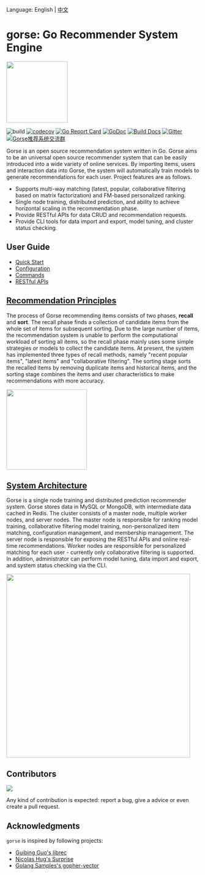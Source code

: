Language: English | [中文](https://github.com/zhenghaoz/gorse/blob/master/README.zh-cn.md)

# gorse: Go Recommender System Engine

<img width=160 src="https://gorse.io/zh/docs/img/gorse.png"/>

![build](https://github.com/zhenghaoz/gorse/workflows/build/badge.svg)
[![codecov](https://codecov.io/gh/zhenghaoz/gorse/branch/master/graph/badge.svg)](https://codecov.io/gh/zhenghaoz/gorse)
[![Go Report Card](https://goreportcard.com/badge/github.com/zhenghaoz/gorse)](https://goreportcard.com/report/github.com/zhenghaoz/gorse)
[![GoDoc](https://godoc.org/github.com/zhenghaoz/gorse?status.svg)](https://godoc.org/github.com/zhenghaoz/gorse)
[![Build Docs](https://github.com/gorse-io/gorse-io.github.io/actions/workflows/build_docs.yml/badge.svg)](https://gorse.io/en/docs/)
[![Gitter](https://badges.gitter.im/gorse-io/gorse.svg)](https://gitter.im/gorse-io/gorse?utm_source=badge&utm_medium=badge&utm_campaign=pr-badge)
<a target="_blank" href="https://qm.qq.com/cgi-bin/qm/qr?k=lOERnxfAM2U2rj4C9Htv9T68SLIXg6uk&jump_from=webapi"><img border="0" src="https://pub.idqqimg.com/wpa/images/group.png" alt="Gorse推荐系统交流群" title="Gorse推荐系统交流群"></a>

Gorse is an open source recommendation system written in Go. Gorse aims to be an universal open source recommender system that can be easily introduced into a wide variety of online services. By importing items, users and interaction data into Gorse, the system will automatically train models to generate recommendations for each user. Project features are as follows.

- Supports multi-way matching (latest, popular, collaborative filtering based on matrix factorization) and FM-based personalized ranking.
- Single node training, distributed prediction, and ability to achieve horizontal scaling in the recommendation phase.
- Provide RESTful APIs for data CRUD and recommendation requests.
- Provide CLI tools for data import and export, model tuning, and cluster status checking.

## User Guide

- [Quick Start](https://gorse.io/en/docs/chapter_2.html)
- [Configuration](https://gorse.io/en/docs/ch02-01-config.html)
- [Commands](https://gorse.io/en/docs/ch02-02-command.html)
- [RESTful APIs](https://gorse.io/en/docs/ch02-03-api.html)

## [Recommendation Principles](https://gorse.io/en/docs/ch01-01-principle.html)

The process of Gorse recommending items consists of two phases, **recall** and **sort**. The recall phase finds a collection of candidate items from the whole set of items for subsequent sorting. Due to the large number of items, the recommendation system is unable to perform the computational workload of sorting all items, so the recall phase mainly uses some simple strategies or models to collect the candidate items. At present, the system has implemented three types of recall methods, namely "recent popular items", "latest items" and "collaborative filtering". The sorting stage sorts the recalled items by removing duplicate items and historical items, and the sorting stage combines the items and user characteristics to make recommendations with more accuracy.

<img width=210 src="https://gorse.io/en/docs/img/dataflow.png"/>

## [System Architecture](https://gorse.io/en/docs/ch01-02-architect.html)

Gorse is a single node training and distributed prediction recommender system. Gorse stores data in MySQL or MongoDB, with intermediate data cached in Redis. The cluster consists of a master node, multiple worker nodes, and server nodes. The master node is responsible for ranking model training, collaborative filtering model training, non-personalized item matching, configuration management, and membership management. The server node is responsible for exposing the RESTful APIs and online real-time recommendations. Worker nodes are responsible for personalized matching for each user - currently only collaborative filtering is supported. In addition, administrator can perform model tuning, data import and export, and system status checking via the CLI.

<img width=480 src="https://gorse.io/en/docs/img/arch.png"/>

## Contributors

<a href="https://github.com/zhenghaoz/gorse/graphs/contributors">
  <img src="https://contrib.rocks/image?repo=zhenghaoz/gorse" />
</a>

Any kind of contribution is expected: report a bug, give a advice or even create a pull request.

## Acknowledgments

`gorse` is inspired by following projects:

- [Guibing Guo's librec](https://github.com/guoguibing/librec)
- [Nicolas Hug's Surprise](https://github.com/NicolasHug/Surprise)
- [Golang Samples's gopher-vector](https://github.com/golang-samples/gopher-vector)
